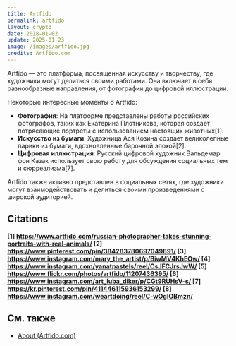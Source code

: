 ```yaml
---
title: Artfido
permalink: artfido
layout: crypto
date: 2018-01-02
update: 2025-01-23
image: /images/artfido.jpg
credits: Artfido.com
---
```


Artfido — это платформа, посвященная искусству и творчеству, где художники могут делиться своими работами. Она включает в себя разнообразные направления, от фотографии до цифровой иллюстрации.

Некоторые интересные моменты о Artfido:

- **Фотография**: На платформе представлены работы российских фотографов, таких как Екатерина Плотникова, которая создает потрясающие портреты с использованием настоящих животных[1].
- **Искусство из бумаги**: Художница Ася Козина создает великолепные парики из бумаги, вдохновленные барочной эпохой[2].
- **Цифровая иллюстрация**: Русский цифровой художник Вальдемар фон Казак использует свою работу для обсуждения социальных тем и сюрреализма[7].

Artfido также активно представлен в социальных сетях, где художники могут взаимодействовать и делиться своими произведениями с широкой аудиторией.

## Citations

**[1] https://www.artfido.com/russian-photographer-takes-stunning-portraits-with-real-animals/
[2] https://www.pinterest.com/pin/384283780697049891/
[3] https://www.instagram.com/mary_the_artist/p/BiwMV4KhEOw/
[4] https://www.instagram.com/yanatpastels/reel/CsJFCJrsJwW/
[5] https://www.flickr.com/photos/artfido/11207436395/
[6] https://www.instagram.com/art_luba_diker/p/CGt9RUHsV-s/
[7] https://kr.pinterest.com/pin/411446115936153299/
[8] https://www.instagram.com/weartdoing/reel/C-wOgIOBmzn/**

## См. также

+ [About (Artfido.com)](https://www.artfido.com/)
